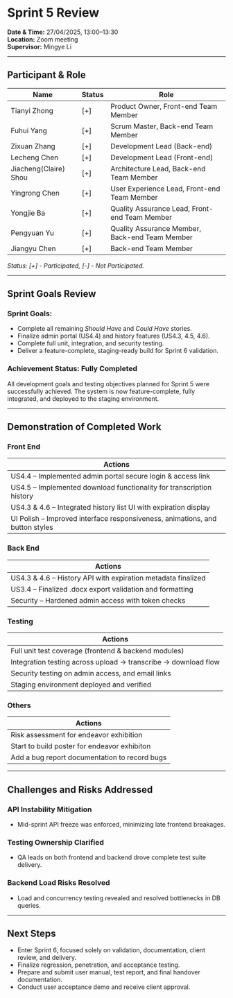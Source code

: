# Sprint 5 Review

**Date & Time:** 27/04/2025, 13:00–13:30  
**Location:** Zoom meeting  
**Supervisor:** Mingye Li

---

## **Participant & Role**

| Name                  | Status | Role                                           |
|-----------------------|--------|------------------------------------------------|
| Tianyi Zhong          | [+]    | Product Owner, Front-end Team Member           |
| Fuhui Yang            | [+]    | Scrum Master, Back-end Team Member             |
| Zixuan Zhang          | [+]    | Development Lead (Back-end)                    |
| Lecheng Chen          | [+]    | Development Lead (Front-end)                   |
| Jiacheng(Claire) Shou | [+]    | Architecture Lead, Back-end Team Member        |
| Yingrong Chen         | [+]    | User Experience Lead, Front-end Team Member    |
| Yongjie Ba            | [+]    | Quality Assurance Lead, Front-end Team Member  |
| Pengyuan Yu           | [+]    | Quality Assurance Member, Back-end Team Member |
| Jiangyu Chen          | [+]    | Back-end Team Member                           |

*Status: [+] - Participated, [-] - Not Participated.*

---

## **Sprint Goals Review**

### **Sprint Goals:**
- Complete all remaining *Should Have* and *Could Have* stories.
- Finalize admin portal (US4.4) and history features (US4.3, 4.5, 4.6).
- Complete full unit, integration, and security testing.
- Deliver a feature-complete, staging-ready build for Sprint 6 validation.

### **Achievement Status:** Fully Completed

All development goals and testing objectives planned for Sprint 5 were successfully achieved. The system is now feature-complete, fully integrated, and deployed to the staging environment.

---

## **Demonstration of Completed Work**

### **Front End**

| Actions                                                                 |
|-------------------------------------------------------------------------|
| US4.4 – Implemented admin portal secure login & access link            |
| US4.5 – Implemented download functionality for transcription history   |
| US4.3 & 4.6 – Integrated history list UI with expiration display       |
| UI Polish – Improved interface responsiveness, animations, and button styles |

### **Back End**

| Actions                                                      |
|--------------------------------------------------------------|
| US4.3 & 4.6 – History API with expiration metadata finalized |
| US3.4 – Finalized .docx export validation and formatting     |
| Security – Hardened admin access with token checks           |

### **Testing**

| Actions                                                        |
|----------------------------------------------------------------|
| Full unit test coverage (frontend & backend modules)           |
| Integration testing across upload → transcribe → download flow |
| Security testing on admin access, and email links              |
| Staging environment deployed and verified                      |

### **Others**

| Actions                                       |
|-----------------------------------------------|
| Risk assessment for endeavor exhibition       |
| Start to build poster for endeavor exhibiton  |
| Add a bug report documentation to record bugs |

---

## **Challenges and Risks Addressed**

### API Instability Mitigation
- Mid-sprint API freeze was enforced, minimizing late frontend breakages.

### Testing Ownership Clarified
- QA leads on both frontend and backend drove complete test suite delivery.

### Backend Load Risks Resolved
- Load and concurrency testing revealed and resolved bottlenecks in DB queries.

---

## **Next Steps**

- Enter Sprint 6, focused solely on validation, documentation, client review, and delivery.
- Finalize regression, penetration, and acceptance testing.
- Prepare and submit user manual, test report, and final handover documentation.
- Conduct user acceptance demo and receive client approval.
